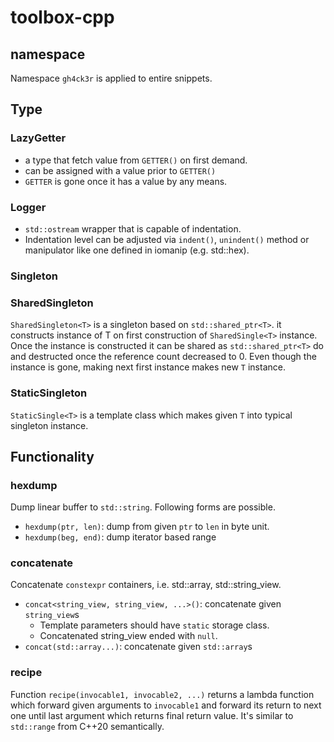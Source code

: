 # toolbox-cpp

## namespace
 Namespace `gh4ck3r` is applied to entire snippets.

## Type
### LazyGetter<GETTER>
 * a type that fetch value from `GETTER()` on first demand.
 * can be assigned with a value prior to `GETTER()`
 * `GETTER` is gone once it has a value by any means.

### Logger
 * `std::ostream` wrapper that is capable of indentation.
 * Indentation level can be adjusted via `indent()`, `unindent()`
     method or manipulator like one defined in iomanip (e.g. std::hex).

### Singleton
### SharedSingleton<T>
 `SharedSingleton<T>` is a singleton based on `std::shared_ptr<T>`. it
 constructs instance of T on first construction of `SharedSingle<T>` instance.
 Once the instance is constructed it can be shared as `std::shared_ptr<T>` do
 and destructed once the reference count decreased to 0. Even though the
 instance is gone, making next first instance makes new `T` instance.

### StaticSingleton<T>
 `StaticSingle<T>` is a template class which makes given `T` into typical
 singleton instance.

## Functionality
### hexdump
 Dump linear buffer to `std::string`. Following forms are possible.
  * `hexdump(ptr, len)`: dump from given `ptr` to `len` in byte unit.
  * `hexdump(beg, end)`: dump iterator based range

### concatenate
 Concatenate `constexpr` containers, i.e. std::array, std::string_view.
  * `concat<string_view, string_view, ...>()`: concatenate given `string_view`s
    * Template parameters should have `static` storage class.
    * Concatenated string_view ended with `null`.
  * `concat(std::array...)`: concatenate given `std::array`s

### recipe
 Function `recipe(invocable1, invocable2, ...)` returns a lambda function which
forward given arguments to `invocable1` and forward its return to next one until
last argument which returns final return value. It's similar to `std::range`
from C++20 semantically.
